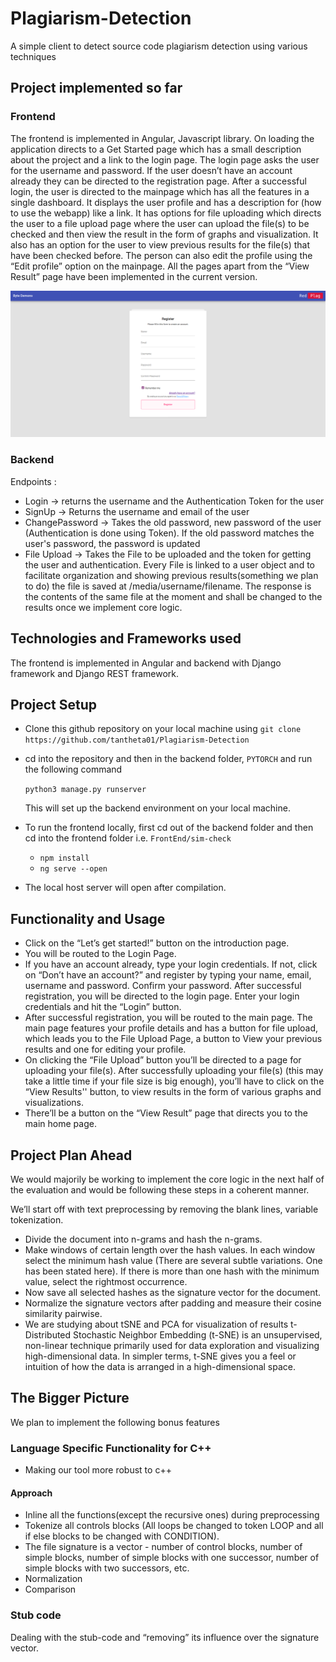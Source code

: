 # Plagiarism-Detection
A simple client to detect source code plagiarism detection using various techniques


## Project implemented so far
### Frontend

The frontend is implemented in Angular, Javascript library. On loading the application directs to a Get Started page which has a small description about the project and a link to the login page. The login page asks the user for the username and password. If the user doesn’t have an account already they can be directed to the registration page. After a successful login, the user is directed to the mainpage which has all the features in a single dashboard. It displays the user profile and has a description for (how to use the webapp) like a link. It has options for file uploading which directs the user to a file upload page where the user can upload the file(s) to be checked and then view the result in the form of graphs and visualization. It also has an option for the user to view previous results for the file(s) that have been checked before. The person can also edit the profile using the “Edit profile” option on the mainpage.
All the pages apart from the “View Result” page have been implemented in the current version.

![](./image.png)

### Backend
Endpoints  : 
- Login -> returns the username and the Authentication Token for the user
- SignUp -> Returns the username and email of the user
- ChangePassword -> Takes the old password, new password of the user (Authentication is done using Token). If the old password matches the user's password, the password is updated
- File Upload -> Takes the File to be uploaded and the token for getting the user and authentication. Every File is linked to a user object and to facilitate organization and showing previous results(something we plan to do) the file is saved at /media/username/filename. The response is the contents of the same file at the moment and shall be changed to the results once we implement core logic. 
 

## Technologies and Frameworks used
The frontend is implemented in Angular and backend with Django framework and Django REST framework. 


## Project Setup

- Clone this github repository on your local machine using `git clone https://github.com/tantheta01/Plagiarism-Detection`
- cd into the repository and then in the backend folder, `PYTORCH` and run the following command
  
  `python3 manage.py runserver`
  
  This will set up the backend environment on your local machine.
- To run the frontend locally, first cd out of the backend folder and then cd into the frontend folder i.e. `FrontEnd/sim-check` 
  - `npm install` 
  - `ng serve --open`
- The local host server will open after compilation.

## Functionality and Usage
- Click on the “Let’s get started!” button on the introduction page.
- You will be routed to the Login Page.
- If you have an account already, type your login credentials. If not, click on  “Don’t have an account?” and register by typing your name, email, username and password. Confirm your password. After successful registration, you will be directed to the login page. Enter your login credentials and hit the “Login” button.
- After successful registration, you will be routed to the main page. The main page features your profile details and has a button for file upload, which leads you to the File Upload Page, a button to View your previous results and one for editing your profile.
- On clicking the “File Upload” button you’ll be directed to a page for uploading your file(s). After successfully uploading your file(s) (this may take a little time if your file size is big enough), you’ll have to click on the “View Results'' button, to view results in the form of various graphs and visualizations. 
- There’ll be a button on the “View Result” page that directs you to the main home page. 


## Project Plan Ahead
We would majorily be working to implement the core logic in the next half of the evaluation and would be following these steps in a coherent manner. 

We’ll start off with text preprocessing by removing the blank lines, variable tokenization.
- Divide the document into n-grams and hash the n-grams.
- Make windows of certain length over the hash values. In each window select the minimum hash value (There are several subtle variations. One has been stated here). If there is more than one hash with the minimum value, select the rightmost occurrence. 
- Now save all selected hashes as the signature vector for the document.
- Normalize the signature vectors after padding and measure their cosine similarity pairwise. 
- We are studying about tSNE and PCA for visualization of results
t-Distributed Stochastic Neighbor Embedding (t-SNE) is an unsupervised, non-linear technique primarily used for data exploration and visualizing high-dimensional data. In simpler terms, t-SNE gives you a feel or intuition of how the data is arranged in a high-dimensional space. 

## The Bigger Picture
We plan to implement the following bonus features
### Language Specific Functionality for C++
- Making our tool more robust to c++
#### Approach
- Inline all the functions(except the recursive ones) during preprocessing
- Tokenize all controls blocks (All loops be changed to token LOOP and all if else blocks to be changed with CONDITION). 
- The file signature is a vector - number of control blocks, number of simple blocks, number of simple blocks with one successor, number of simple blocks with two successors, etc. 
- Normalization
- Comparison
### Stub code
Dealing with the stub-code and “removing” its influence over the signature vector.

